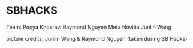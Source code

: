 # SBHACKS

Team:
Pooya Khosravi
Raymond Nguyen
Meta Novitia
Junlin Wang

picture credits: Junlin Wang & Raymond Nguyen (taken during SB Hacks)